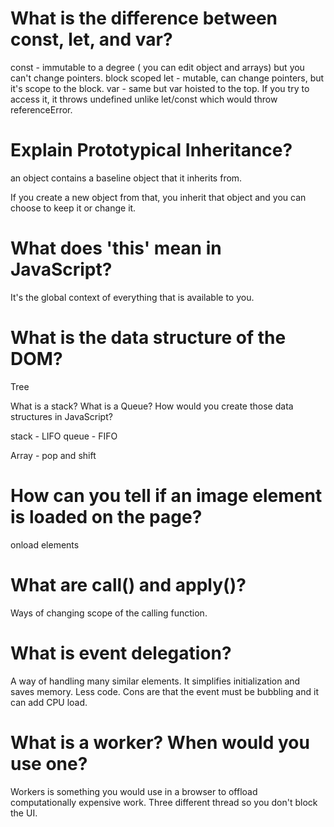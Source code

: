 # What is the difference between const, let, and var?

const - immutable to a degree ( you can edit object and arrays) but you can't change pointers. block scoped
let -  mutable, can change pointers, but it's scope to the block.
var - same but var hoisted to the top. If you try to access it, it throws undefined unlike let/const which would throw referenceError.

# Explain Prototypical Inheritance?

an object contains a baseline object that it inherits from.

If you create a new object from that, you inherit that object and you can choose to keep it or change it.

# What does 'this' mean in JavaScript?

It's the global context of everything that is available to you.

# What is the data structure of the DOM?

Tree

What is a stack? What is a Queue? How would you create those data structures in JavaScript?

stack - LIFO
queue - FIFO

Array - pop and shift

# How can you tell if an image element is loaded on the page?

onload elements

# What are call() and apply()?

Ways of changing scope of the calling function.

# What is event delegation?

A way of handling many similar elements. It simplifies initialization and saves memory. Less code. Cons are that the event must be bubbling and it can add CPU load.

# What is a worker? When would you use one?

Workers is something you would use in a browser to offload computationally expensive work. Three different thread so you don't block the UI.
